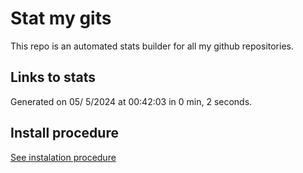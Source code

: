# Stat my gits

This repo is an automated stats builder for all my github repositories.

## Links to stats


Generated on 05/ 5/2024 at 00:42:03 in 0 min, 2 seconds.

## Install procedure

[See instalation procedure](./src/install.md)
